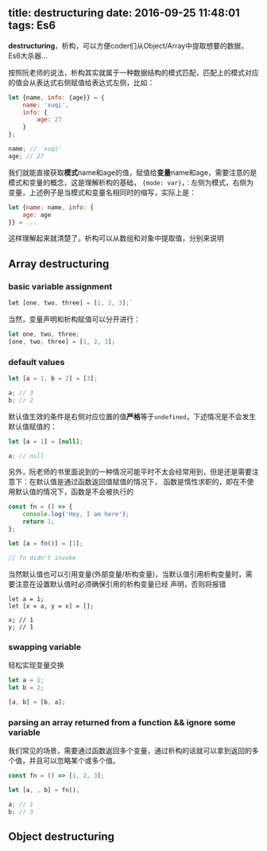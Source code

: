 title: destructuring
date: 2016-09-25 11:48:01
tags: Es6
---

**destructuring**，析构，可以方便coder们从Object/Array中提取想要的数据，Es6大杀器...

按照阮老师的说法，析构其实就属于一种数据结构的模式匹配，匹配上的模式对应的值会从表达式右侧赋值给表达式左侧，比如：
```javascript
let {name, info: {age}} = {
    name: 'xuqi',
    info: {
        age: 27
    }
};

name; // 'xuqi'
age; // 27
```
我们就能直接获取**模式**name和age的值，赋值给**变量**name和age，需要注意的是模式和变量的概念，这是理解析构的基础，
`{mode: var}`，`：`左侧为模式，右侧为变量，上述例子是当模式和变量名相同时的缩写，实际上是：
```javascript
let {name: name, info: {
    age: age
}} = ...
```
这样理解起来就清楚了。析构可以从数组和对象中提取值，分别来说明

## Array destructuring

### basic variable assignment
```javascript
let [one, two, three] = [1, 2, 3];`
```
当然，变量声明和析构赋值可以分开进行：
```javascript
let one, two, three;
[one, two, three] = [1, 2, 3];
```

### default values
```javascript
let [a = 1, b = 2] = [3];

a; // 3
b; // 2
```
默认值生效的条件是右侧对应位置的值**严格**等于`undefined`，下述情况是不会发生默认值赋值的：
```javascript
let [a = 1] = [null];

a; // null
```
另外，阮老师的书里面说到的一种情况可能平时不太会经常用到，但是还是需要注意下：在默认值是通过函数返回值赋值的情况下，
函数是惰性求职的，即在不使用默认值的情况下，函数是不会被执行的
```javascript
const fn = () => {
    console.log('Hey, I am here');
    return 1;
};

let [a = fn()] = [1];

// fn didn't invoke
```
当然默认值也可以引用变量(外部变量/析构变量)，当默认值引用析构变量时，需要注意在设置默认值时必须确保引用的析构变量已经
声明，否则将报错
```
let a = 1;
let [x = a, y = x] = [];

x; // 1
y; // 1
```

### swapping variable
轻松实现变量交换
```javascript
let a = 1;
let b = 2;

[a, b] = [b, a];
```

### parsing an array returned from a function && ignore some variable
我们常见的场景，需要通过函数返回多个变量，通过析构的话就可以拿到返回的多个值，并且可以忽略某个或多个值。
```javascript
const fn = () => [1, 2, 3];

let [a, , b] = fn();

a; // 1
b; // 3
```

## Object destructuring